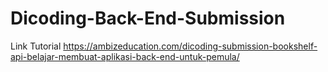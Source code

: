 # Dicoding-Back-End-Submission

Link Tutorial
https://ambizeducation.com/dicoding-submission-bookshelf-api-belajar-membuat-aplikasi-back-end-untuk-pemula/
